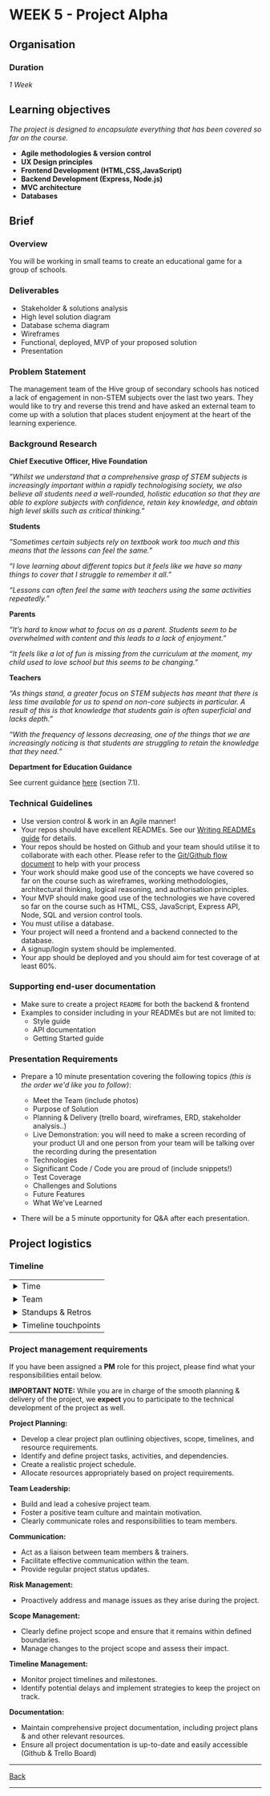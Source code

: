# WEEK 5 - Project Alpha

## Organisation

### Duration

*1 Week*

## Learning objectives

*The project is designed to encapsulate everything that has been covered so far on the course.*
- **Agile methodologies & version control**
- **UX Design principles**
- **Frontend Development (HTML,CSS,JavaScript)**
- **Backend Development (Express, Node.js)**
- **MVC architecture**
- **Databases**

## Brief

### Overview

You will be working in small teams to create an educational game for a group of schools.

### Deliverables
 
- Stakeholder & solutions analysis
- High level solution diagram
- Database schema diagram
- Wireframes
- Functional, deployed, MVP of your proposed solution
- Presentation

### Problem Statement

The management team of the Hive group of secondary schools has noticed a lack of engagement in non-STEM subjects over the last two years. They would like to try and reverse this trend and have asked an external team to come up with a solution that places student enjoyment at the heart of the learning experience.

### Background Research

**Chief Executive Officer, Hive Foundation**

_”Whilst we understand that a comprehensive grasp of STEM subjects is increasingly important within a rapidly technologising society, we also believe all students need a well-rounded, holistic education so that they are able to explore subjects with confidence, retain key knowledge, and obtain high level skills such as critical thinking.”_

**Students**

_”Sometimes certain subjects rely on textbook work too much and this means that the lessons can feel the same.”_

_“I love learning about different topics but it feels like we have so many things to cover that I struggle to remember it all.”_

_“Lessons can often feel the same with teachers using the same activities repeatedly.”_

**Parents**

_”It’s hard to know what to focus on as a parent. Students seem to be overwhelmed with content and this leads to a lack of enjoyment.”_

_“It feels like a lot of fun is missing from the curriculum at the moment, my child used to love school but this seems to be changing.”_

**Teachers**

_“As things stand, a greater focus on STEM subjects has meant that there is less time available for us to spend on non-core subjects in particular. A result of this is that knowledge that students gain is often superficial and lacks depth.”_

_“With the frequency of lessons decreasing, one of the things that we are increasingly noticing is that students are struggling to retain the knowledge that they need.”_

**Department for Education Guidance**

See current guidance [here](https://www.gov.uk/government/publications/national-curriculum-in-england-framework-for-key-stages-1-to-4/the-national-curriculum-in-england-framework-for-key-stages-1-to-4#language-and-literacy) (section 7.1).

### Technical Guidelines

- Use version control & work in an Agile manner!
- Your repos should have excellent READMEs. See our [Writing READMEs guide](https://github.com/getfutureproof/fp_guides_wiki/wiki/Writing-READMEs) for details.
- Your repos should be hosted on Github and your team should utilise it to collaborate with each other. Please refer to the [Git/Github flow document](https://github.com/LaFosseAcademy/discovery-student-repos/blob/main/week-1/version-control/git-notes/git-flow.md) to help with your process
- Your work should make good use of the concepts we have covered so far on the course such as wireframes, working methodologies, architectural thinking, logical reasoning, and authorisation principles.
- Your MVP should make good use of the technologies we have covered so far on the course such as HTML, CSS, JavaScript, Express API, Node, SQL and version control tools.
- You must utilise a database.
- Your project will need a frontend and a backend connected to the database.
- A signup/login system should be implemented.
- Your app should be deployed and you should aim for test coverage of at least 60%.

### Supporting end-user documentation 

- Make sure to create a project `README` for both the backend & frontend
- Examples to consider including in your READMEs but are not limited to:
    - Style guide
    - API documentation
    - Getting Started guide

### Presentation Requirements

- Prepare a 10 minute presentation covering the following topics *(this is the order we'd like you to follow)*:
    - Meet the Team (include photos) 
    - Purpose of Solution
    - Planning & Delivery (trello board, wireframes, ERD, stakeholder analysis..)
    - Live Demonstration: you will need to make a screen recording of your product UI and one person from your team will be talking over the recording during the presentation 
    - Technologies
    - Significant Code / Code you are proud of (include snippets!)
    - Test Coverage
    - Challenges and Solutions
    - Future Features
    - What We've Learned

- There will be a 5 minute opportunity for Q&A after each presentation.

## Project logistics

### Timeline

<table>

<tr>
<td><details>
<summary>Time</summary>

_This is a 1-week project with certain dictated touchpoints across that period. Take time to take in the AM/PM Timeline Touchpoints below. Exact times will be shared by your trainers as appropriate. Please do reach out to them if you're not sure on anything related to the timeline._

</details></td>
</tr>

<tr>

<td><details>
<summary>Team</summary>

_You will be working in teams of 4-5 people, assigned by your trainers._

</details></td>
</tr>

<tr>

<td><details>
<summary>Standups & Retros</summary>

_Each team will have:_

<table>
<tr>

<td><details>
<summary><i>A daily stand-up (except weekend)</i></summary>

- Times selected from trainer-provided options.
- Teams commit to:
    - holding stand-up at the same time each day of the project.
    - clearly communicating any absolutely essential absence from stand-up to all team members & trainers.
- Checkout [Agile's guide to daily stand-ups](https://agility.im/frequent-agile-question/what-is-a-daily-stand-up/) for a refresher/inspiration on how to run an effective stand-up.

</details></td>
</tr>

<tr>

<td><details>
<summary><i>Soundchecks</i></summary>

- Times will be assigned by trainers.
- At least one _(where possible both)_ of your trainers will attend to facilitate.
- The project manager will be in charge of updating the trainers during soundchecks

</details></td>
</tr>
</tr>

</table>
<tr>

<td><details>
<summary>Timeline touchpoints</summary>

| **Day**      | **Action** |
| ----------- | ----------- |
| Mon - Weds | Focus on functionality and features. |
| Weds      | Feature Freeze (6pm). Feature freeze. This means that no new feature can be started. Existing features can be finished, refactored or fixed.       |
| Thurs  | Minor fixes, styling, debugging.      |
| Fri | Presentations (c. 3pm) and group retros. |

</details></td>
</tr>
</table>

### Project management requirements 

If you have been assigned a **PM** role for this project, please find what your responsibilities entail below. 

**IMPORTANT NOTE:** While you are in charge of the smooth planning & delivery of the project, we **expect** you to participate to the technical development of the project as well.

**Project Planning:**

- Develop a clear project plan outlining objectives, scope, timelines, and resource requirements.
- Identify and define project tasks, activities, and dependencies.
- Create a realistic project schedule.
- Allocate resources appropriately based on project requirements.

**Team Leadership:**

- Build and lead a cohesive project team.
- Foster a positive team culture and maintain motivation.
- Clearly communicate roles and responsibilities to team members.

**Communication:**

- Act as a liaison between team members & trainers.
- Facilitate effective communication within the team.
- Provide regular project status updates.

**Risk Management:**

- Proactively address and manage issues as they arise during the project.

**Scope Management:**

- Clearly define project scope and ensure that it remains within defined boundaries.
- Manage changes to the project scope and assess their impact.

**Timeline Management:**

- Monitor project timelines and milestones.
- Identify potential delays and implement strategies to keep the project on track.

**Documentation:**

- Maintain comprehensive project documentation, including project plans & and other relevant resources.
- Ensure all project documentation is up-to-date and easily accessible (Github & Trello Board)

---

[Back](../README.md)

---
